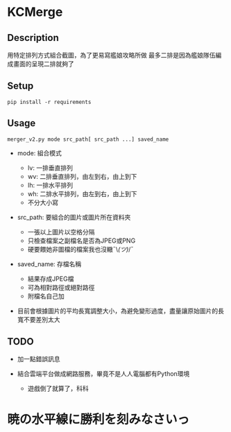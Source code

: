 # KCMerge

## Description

用特定排列方式組合截圖，為了更易寫艦娘攻略所做
最多二排是因為艦娘隊伍編成畫面的呈現二排就夠了

## Setup

`pip install -r requirements`

## Usage

`merger_v2.py mode src_path[ src_path ...] saved_name`

* mode: 組合模式
    * lv: 一排垂直排列
    * wv: 二排垂直排列，由左到右，由上到下
    * lh: 一排水平排列
    * wh: 二排水平排列，由左到右，由上到下
    * 不分大小寫

* src_path: 要組合的圖片或圖片所在資料夾
    * 一張以上圖片以空格分隔
    * 只檢查檔案之副檔名是否為JPEG或PNG
    * 硬要餵她非圖檔的檔案我也沒轍¯\\_(ツ)_/¯

* saved_name: 存檔名稱
    * 結果存成JPEG檔
    * 可為相對路徑或絕對路徑
    * 附檔名自己加

* 目前會根據圖片的平均長寬調整大小，為避免變形過度，盡量讓原始圖片的長寬不要差別太大

## TODO

* 加一點錯誤訊息

* 結合雲端平台做成網路服務，畢竟不是人人電腦都有Python環境
    * 遊戲倒了就算了，科科

# 暁の水平線に勝利を刻みなさいっ

